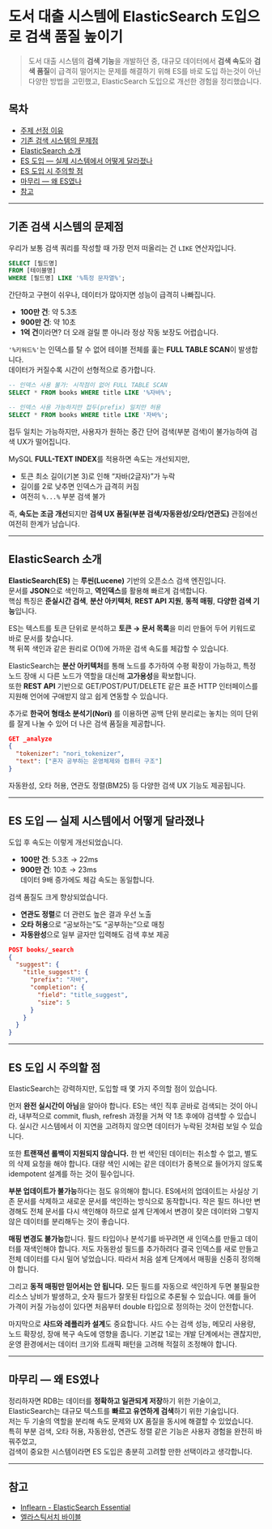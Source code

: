 # 도서 대출 시스템에 ElasticSearch 도입으로 검색 품질 높이기

> 도서 대출 시스템의 **검색 기능**을 개발하던 중, 대규모 데이터에서 **검색 속도**와 **검색 품질**이 급격히 떨어지는 문제를 해결하기 위해 
> ES를 바로 도입 하는것이 아닌 다양한 방법을 고민했고, ElasticSearch 도입으로 개선한 경험을 정리했습니다.

## 목차
- [주제 선정 이유](#주제-선정-이유)
- [기존 검색 시스템의 문제점](#기존-검색-시스템의-문제점)
- [ElasticSearch 소개](#elasticsearch-소개)
- [ES 도입 — 실제 시스템에서 어떻게 달라졌나](#es-도입--실제-시스템에서-어떻게-달라졌나)
- [ES 도입 시 주의할 점](#es-도입-시-주의할-점)
- [마무리 — 왜 ES였나](#마무리--왜-es였나)
- [참고](#참고)

---
## 기존 검색 시스템의 문제점

우리가 보통 검색 쿼리를 작성할 때 가장 먼저 떠올리는 건 `LIKE` 연산자입니다.

```sql
SELECT [필드명]
FROM [테이블명]
WHERE [필드명] LIKE '%특정 문자열%';
```

간단하고 구현이 쉬우나, 데이터가 많아지면 성능이 급격히 나빠집니다.

- **100만 건**: 약 5.3초
- **900만 건**: 약 10초
- **1억 건**이라면? 더 오래 걸릴 뿐 아니라 정상 작동 보장도 어렵습니다.

`'%키워드%'`는 인덱스를 탈 수 없어 테이블 전체를 훑는 **FULL TABLE SCAN**이 발생합니다.  
데이터가 커질수록 시간이 선형적으로 증가합니다.

```sql
-- 인덱스 사용 불가: 시작점이 없어 FULL TABLE SCAN
SELECT * FROM books WHERE title LIKE '%자바%';

-- 인덱스 사용 가능하지만 접두(prefix) 일치만 허용
SELECT * FROM books WHERE title LIKE '자바%';
```

접두 일치는 가능하지만, 사용자가 원하는 중간 단어 검색(부분 검색)이 불가능하여 검색 UX가 떨어집니다.

MySQL **FULL-TEXT INDEX**를 적용하면 속도는 개선되지만,
- 토큰 최소 길이(기본 3)로 인해 “자바(2글자)”가 누락
- 길이를 2로 낮추면 인덱스가 급격히 커짐
- 여전히 `%...%` 부분 검색 불가

즉, **속도는 조금 개선**되지만 **검색 UX 품질(부분 검색/자동완성/오타/연관도)** 관점에선 여전히 한계가 남습니다.

---

## ElasticSearch 소개

**ElasticSearch(ES)** 는 **루씬(Lucene)** 기반의 오픈소스 검색 엔진입니다.  
문서를 **JSON**으로 색인하고, **역인덱스**를 활용해 빠르게 검색합니다.  
핵심 특징은 **준실시간 검색**, **분산 아키텍처**, **REST API 지원**, **동적 매핑**, **다양한 검색 기능**입니다.

ES는 텍스트를 토큰 단위로 분석하고 **토큰 → 문서 목록**을 미리 만들어 두어 키워드로 바로 문서를 찾습니다.  
책 뒤쪽 색인과 같은 원리로 O(1)에 가까운 검색 속도를 체감할 수 있습니다.

ElasticSearch는 **분산 아키텍처**를 통해 노드를 추가하여 수평 확장이 가능하고, 특정 노드 장애 시 다른 노드가 역할을 대신해 **고가용성**을 확보합니다.  
또한 **REST API** 기반으로 GET/POST/PUT/DELETE 같은 표준 HTTP 인터페이스를 지원해 언어에 구애받지 않고 쉽게 연동할 수 있습니다.

추가로 **한국어 형태소 분석기(Nori)** 를 이용하면 공백 단위 분리로는 놓치는 의미 단위를 잘게 나눌 수 있어 더 나은 검색 품질을 제공합니다.

```json
GET _analyze
{
  "tokenizer": "nori_tokenizer",
  "text": ["혼자 공부하는 운영체제와 컴퓨터 구조"]
}
```

자동완성, 오타 허용, 연관도 정렬(BM25) 등 다양한 검색 UX 기능도 제공됩니다.

---

## ES 도입 — 실제 시스템에서 어떻게 달라졌나

도입 후 속도는 이렇게 개선되었습니다.

- **100만 건**: 5.3초 → 22ms
- **900만 건**: 10초 → 23ms  
  데이터 9배 증가에도 체감 속도는 동일합니다.

검색 품질도 크게 향상되었습니다.

- **연관도 정렬**로 더 관련도 높은 결과 우선 노출
- **오타 허용**으로 “공보하는”도 “공부하는”으로 매칭
- **자동완성**으로 일부 글자만 입력해도 검색 후보 제공

```json
POST books/_search
{
  "suggest": {
    "title_suggest": {
      "prefix": "자바",
      "completion": {
        "field": "title_suggest",
        "size": 5
      }
    }
  }
}
```

---

## ES 도입 시 주의할 점

ElasticSearch는 강력하지만, 도입할 때 몇 가지 주의할 점이 있습니다.

먼저 **완전 실시간이 아님**을 알아야 합니다. ES는 색인 직후 곧바로 검색되는 것이 아니라, 내부적으로 commit, flush, refresh 과정을 거쳐 약 1초 후에야 검색할 수 있습니다. 실시간 시스템에서 이 지연을 고려하지 않으면 데이터가 누락된 것처럼 보일 수 있습니다.

또한 **트랜잭션 롤백이 지원되지 않습니다.** 한 번 색인된 데이터는 취소할 수 없고, 별도의 삭제 요청을 해야 합니다. 대량 색인 시에는 같은 데이터가 중복으로 들어가지 않도록 idempotent 설계를 하는 것이 필수입니다.

**부분 업데이트가 불가능**하다는 점도 유의해야 합니다. ES에서의 업데이트는 사실상 기존 문서를 삭제하고 새로운 문서를 색인하는 방식으로 동작합니다. 작은 필드 하나만 변경해도 전체 문서를 다시 색인해야 하므로 설계 단계에서 변경이 잦은 데이터와 그렇지 않은 데이터를 분리해두는 것이 좋습니다.

**매핑 변경도 불가능**합니다. 필드 타입이나 분석기를 바꾸려면 새 인덱스를 만들고 데이터를 재색인해야 합니다. 저도 자동완성 필드를 추가하려다 결국 인덱스를 새로 만들고 전체 데이터를 다시 밀어 넣었습니다. 따라서 처음 설계 단계에서 매핑을 신중히 정의해야 합니다.

그리고 **동적 매핑만 믿어서는 안 됩니다.** 모든 필드를 자동으로 색인하게 두면 불필요한 리소스 낭비가 발생하고, 숫자 필드가 잘못된 타입으로 추론될 수 있습니다. 예를 들어 가격이 커질 가능성이 있다면 처음부터 double 타입으로 정의하는 것이 안전합니다.

마지막으로 **샤드와 레플리카 설계**도 중요합니다. 샤드 수는 검색 성능, 메모리 사용량, 노드 확장성, 장애 복구 속도에 영향을 줍니다. 기본값 1로는 개발 단계에서는 괜찮지만, 운영 환경에서는 데이터 크기와 트래픽 패턴을 고려해 적절히 조정해야 합니다.

---

## 마무리 — 왜 ES였나

정리하자면 RDB는 데이터를 **정확하고 일관되게 저장**하기 위한 기술이고,  
ElasticSearch는 대규모 텍스트를 **빠르고 유연하게 검색**하기 위한 기술입니다.  
저는 두 기술의 역할을 분리해 속도 문제와 UX 품질을 동시에 해결할 수 있었습니다.  
특히 부분 검색, 오타 허용, 자동완성, 연관도 정렬 같은 기능은 사용자 경험을 완전히 바꿔주었고,  
검색이 중요한 시스템이라면 ES 도입은 충분히 고려할 만한 선택이라고 생각합니다.

---

## 참고
- [Inflearn - ElasticSearch Essential](https://www.inflearn.com/course/elasticsearch-essential)
- [엘라스틱서치 바이블](https://product.kyobobook.co.kr/detail/S000001804054)
